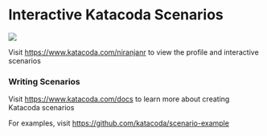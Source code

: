 # Interactive Katacoda Scenarios

[![](http://shields.katacoda.com/katacoda/niranjanr/count.svg)](https://www.katacoda.com/niranjanr "Get your profile on Katacoda.com")

Visit https://www.katacoda.com/niranjanr to view the profile and interactive scenarios

### Writing Scenarios
Visit https://www.katacoda.com/docs to learn more about creating Katacoda scenarios

For examples, visit https://github.com/katacoda/scenario-example
